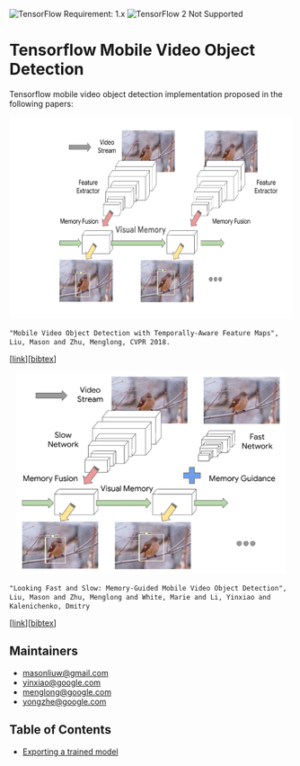 ![TensorFlow Requirement: 1.x](https://img.shields.io/badge/TensorFlow%20Requirement-1.x-brightgreen)
![TensorFlow 2 Not Supported](https://img.shields.io/badge/TensorFlow%202%20Not%20Supported-%E2%9C%95-red.svg)

# Tensorflow Mobile Video Object Detection

Tensorflow mobile video object detection implementation proposed in the
following papers:

<p align="center">
  <img src="g3doc/lstm_ssd_intro.png" width=640 height=360>
</p>

```
"Mobile Video Object Detection with Temporally-Aware Feature Maps",
Liu, Mason and Zhu, Menglong, CVPR 2018.
```
\[[link](http://openaccess.thecvf.com/content_cvpr_2018/papers/Liu_Mobile_Video_Object_CVPR_2018_paper.pdf)\]\[[bibtex](
https://scholar.googleusercontent.com/scholar.bib?q=info:hq5rcMUUXysJ:scholar.google.com/&output=citation&scisig=AAGBfm0AAAAAXLdwXcU5g_wiMQ40EvbHQ9kTyvfUxffh&scisf=4&ct=citation&cd=-1&hl=en)\]


<p align="center">
  <img src="g3doc/Interleaved_Intro.png" width=480 height=360>
</p>

```
"Looking Fast and Slow: Memory-Guided Mobile Video Object Detection",
Liu, Mason and Zhu, Menglong and White, Marie and Li, Yinxiao and Kalenichenko, Dmitry
```
\[[link](https://arxiv.org/abs/1903.10172)\]\[[bibtex](
https://scholar.googleusercontent.com/scholar.bib?q=info:rLqvkztmWYgJ:scholar.google.com/&output=citation&scisig=AAGBfm0AAAAAXLdwNf-LJlm2M1ymQHbq2wYA995MHpJu&scisf=4&ct=citation&cd=-1&hl=en)\]


## Maintainers
* masonliuw@gmail.com
* yinxiao@google.com
* menglong@google.com
* yongzhe@google.com


## Table of Contents

  * <a href='g3doc/exporting_models.md'>Exporting a trained model</a>
